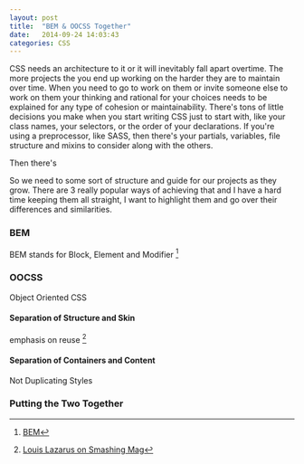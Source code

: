 ```yaml
---
layout: post
title:  "BEM & OOCSS Together"
date:   2014-09-24 14:03:43
categories: CSS
---
```

CSS needs an architecture to it or it will inevitably fall apart overtime. The more projects the you end up working on the harder they are to maintain over time. When you need to go to work on them or invite someone else to work on them your thinking and rational for your choices needs to be explained for any type of cohesion or maintainability. There's tons of little decisions you make when you start writing CSS just to start with, like your class names, your selectors, or the order of your declarations. If you're using a preprocessor, like SASS, then there's your partials, variables, file structure and mixins to consider along with the others.

Then there's

So we need to some sort of structure and guide for our projects as they grow. There are 3 really popular ways of achieving that and I have a hard time keeping them all straight, I want to highlight them and go over their differences and similarities.

### BEM
BEM stands for Block, Element and Modifier [^1]

### OOCSS
Object Oriented CSS

#### Separation of Structure and Skin
emphasis on reuse [^2]


#### Separation of Containers and Content
Not Duplicating Styles

### Putting the Two Together



[^1]: [BEM](http://bem.info/method/)
[^2]: [Louis Lazarus on Smashing Mag](http://www.smashingmagazine.com/2011/12/12/an-introduction-to-object-oriented-css-oocss/)
